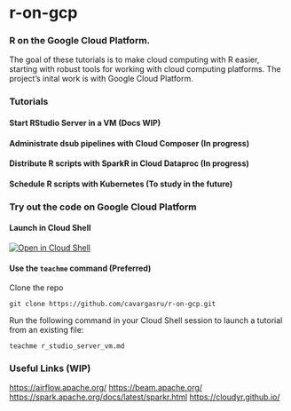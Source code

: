 # r-on-gcp
### R on the Google Cloud Platform.

The goal of these tutorials is to make cloud computing with R easier, starting with robust tools for working with cloud computing platforms. 
The project’s inital work is with Google Cloud Platform.

### Tutorials

#### Start RStudio Server in a VM (Docs WIP)

#### Administrate dsub pipelines with Cloud Composer (In progress)

#### Distribute R scripts with SparkR in Cloud Dataproc (In progress)

#### Schedule R scripts with Kubernetes (To study in the future)

### Try out the code on Google Cloud Platform
#### Launch in Cloud Shell
[![Open in Cloud Shell](http://gstatic.com/cloudssh/images/open-btn.png)](https://console.cloud.google.com/cloudshell/open/?git_repo=https://github.com/cavargasru/r-on-gcp.git&tutorial=r_studio_server_vm.md)

#### Use the ```teachme``` command (Preferred)
Clone the repo
```
git clone https://github.com/cavargasru/r-on-gcp.git
```
Run the following command in your Cloud Shell session to launch a tutorial from an existing file:
```
teachme r_studio_server_vm.md
```

### Useful Links (WIP)

https://airflow.apache.org/
https://beam.apache.org/
https://spark.apache.org/docs/latest/sparkr.html
https://cloudyr.github.io/


